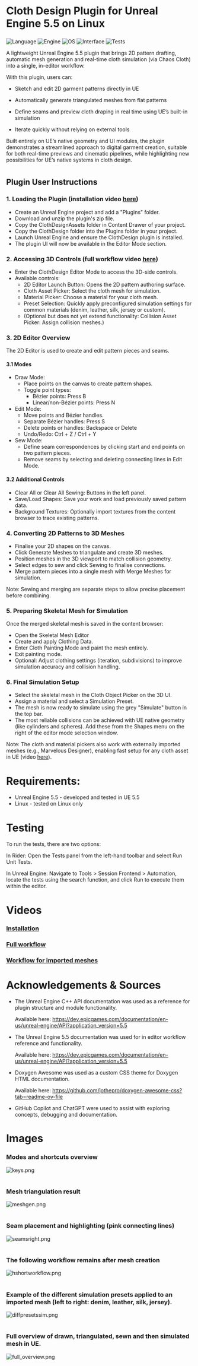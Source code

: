 # Cloth Design Plugin for Unreal Engine 5.5 on Linux
### 

![Language](https://img.shields.io/badge/language-C%2B%2B-blue)
![Engine](https://img.shields.io/badge/engine-Unreal%20Engine%205.5-critical)
![OS](https://img.shields.io/badge/os-Linux-lightgrey)
![Interface](https://img.shields.io/badge/interface-UE%20Plugin%20%28Slate%29-orange)
![Tests](https://img.shields.io/badge/tests-UE%20Automation%20Tests-brightgreen)


A lightweight Unreal Engine 5.5 plugin that brings 2D pattern drafting, automatic mesh generation 
and real-time cloth simulation (via Chaos Cloth) into a single, in-editor workflow.

With this plugin, users can:

- Sketch and edit 2D garment patterns directly in UE

- Automatically generate triangulated meshes from flat patterns

- Define seams and preview cloth draping in real time using UE’s built-in simulation

- Iterate quickly without relying on external tools

Built entirely on UE’s native geometry and UI modules, the plugin demonstrates a streamlined approach 
to digital garment creation, suitable for both real-time previews and 
cinematic pipelines, while highlighting new possibilities for UE’s native systems in cloth design.

#
## Plugin User Instructions

### 1. Loading the Plugin (installation video [here](https://www.youtube.com/watch?v=EFWlgoQcySg))
- Create an Unreal Engine project and add a "Plugins" folder.
- Download and unzip the plugin's zip file.
- Copy the ClothDesignAssets folder in Content Drawer of your project.
- Copy the ClothDesign folder into the Plugins folder in your project.
- Launch Unreal Engine and ensure the ClothDesign plugin is installed.
- The plugin UI will now be available in the Editor Mode section.



### 2. Accessing 3D Controls (full workflow video [here](https://www.youtube.com/watch?v=gF__ZoG9WPg))

- Enter the ClothDesign Editor Mode to access the 3D-side controls.
- Available controls:
  - 2D Editor Launch Button: Opens the 2D pattern authoring surface.
  - Cloth Asset Picker: Select the cloth mesh for simulation.
  - Material Picker: Choose a material for your cloth mesh.
  - Preset Selection: Quickly apply preconfigured simulation settings for common materials (denim, leather, silk, jersey or custom).
  - (Optional but does not yet extend functionality: Collision Asset Picker: Assign collision meshes.)

    
### 3. 2D Editor Overview
The 2D Editor is used to create and edit pattern pieces and seams.

#### 3.1 Modes
- Draw Mode:
  - Place points on the canvas to create pattern shapes.
  - Toggle point types:
    - Bézier points: Press B
    - Linear/non-Bézier points: Press N
- Edit Mode:
  - Move points and Bézier handles.
  - Separate Bézier handles: Press S
  - Delete points or handles: Backspace or Delete
  - Undo/Redo: Ctrl + Z / Ctrl + Y
- Sew Mode:
  - Define seam correspondences by clicking start and end points on two pattern pieces.
  - Remove seams by selecting and deleting connecting lines in Edit Mode.


#### 3.2 Additional Controls
- Clear All or Clear All Sewing: Buttons in the left panel.
- Save/Load Shapes: Save your work and load previously saved pattern data.
- Background Textures: Optionally import textures from the content browser to trace existing patterns.


### 4. Converting 2D Patterns to 3D Meshes
- Finalise your 2D shapes on the canvas.
- Click Generate Meshes to triangulate and create 3D meshes.
- Position meshes in the 3D viewport to match collision geometry.
- Select edges to sew and click Sewing to finalise connections.
- Merge pattern pieces into a single mesh with Merge Meshes for simulation.

Note: Sewing and merging are separate steps to allow precise placement before combining.


### 5. Preparing Skeletal Mesh for Simulation
Once the merged skeletal mesh is saved in the content browser:
- Open the Skeletal Mesh Editor
- Create and apply Clothing Data.
- Enter Cloth Painting Mode and paint the mesh entirely.
- Exit painting mode.
- Optional: Adjust clothing settings (iteration, subdivisions) to improve simulation accuracy and collision handling.

### 6. Final Simulation Setup
- Select the skeletal mesh in the Cloth Object Picker on the 3D UI.
- Assign a material and select a Simulation Preset.
- The mesh is now ready to simulate using the grey "Simulate" button in the top bar.
- The most reliable collisions can be achieved with UE native geometry (like cylinders and spheres). Add these from the Shapes menu on the right of the editor mode selection window. 

Note: The cloth and material pickers also work with externally imported meshes (e.g., Marvelous Designer), enabling fast setup for any cloth asset in UE (video [here](https://www.youtube.com/watch?v=RBReJKRiPME)).

#
# Requirements:
- Unreal Engine 5.5 - developed and tested in UE 5.5
- Linux - tested on Linux only

#
# Testing

To run the tests, there are two options:

In Rider: Open the Tests panel from the left-hand toolbar and select Run Unit Tests.

In Unreal Engine: Navigate to Tools > Session Frontend > Automation, locate the tests using the search function, and click Run to execute them within the editor.







#
# Videos

### [Installation](https://www.youtube.com/watch?v=EFWlgoQcySg)

### [Full workflow](https://www.youtube.com/watch?v=gF__ZoG9WPg)

### [Workflow for imported meshes](https://www.youtube.com/watch?v=RBReJKRiPME)

# 
# Acknowledgements & Sources

- The Unreal Engine C++ API documentation was used as a reference for plugin structure and module functionality.

  Available here: https://dev.epicgames.com/documentation/en-us/unreal-engine/API?application_version=5.5

- The Unreal Engine 5.5 documentation was used for in editor workflow reference and functionality.

  Available here: https://dev.epicgames.com/documentation/en-us/unreal-engine/API?application_version=5.5

- Doxygen Awesome was used as a custom CSS theme for Doxygen HTML documentation.

  Available here: https://github.com/jothepro/doxygen-awesome-css?tab=readme-ov-file
- GitHub Copilot and ChatGPT were used to assist with exploring concepts, debugging and documentation.



#

# Images

### Modes and shortcuts overview
![keys.png](media/keys.png)
#

### Mesh triangulation result
![meshgen.png](media/meshgen.png)

#
### Seam placement and highlighting (pink connecting lines)
![seamsright.png](media/seamsright.png)

#
### The following workflow remains after mesh creation
![hshortworkflow.png](media/hshortworkflow.png)

#
### Example of the different simulation presets applied to an imported mesh (left to right: denim, leather, silk, jersey).
![diffpresetssim.png](media/diffpresetssim.png)

#
### Full overview of drawn, triangulated, sewn and then simulated mesh in UE.
![full_overview.png](media/full_overview.png)


